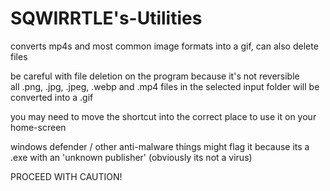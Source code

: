 # SQWIRRTLE's-Utilities
converts mp4s and most common image formats into a gif, can also delete files

be careful with file deletion on the program because it's not reversible  
all .png, .jpg, .jpeg, .webp and .mp4 files in the selected input folder will be converted into a .gif

you may need to move the shortcut into the correct place to use it on your home-screen

windows defender / other anti-malware things might flag it because its a .exe with an 'unknown publisher' (obviously its not a virus)

PROCEED WITH CAUTION!
